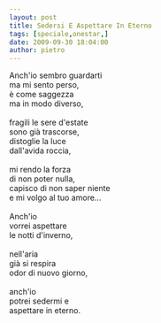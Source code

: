```yaml
---
layout: post
title: Sedersi E Aspettare In Eterno
tags: [speciale,onestar,]
date: 2009-09-30 18:04:00
author: pietro
---
```

Anch'io sembro guardarti<br/>ma mi sento perso,<br/>è come saggezza<br/>ma in modo diverso,<br/><br/>fragili le sere d'estate<br/>sono già trascorse,<br/>distoglie la luce<br/>dall'avida roccia,<br/><br/>mi rendo la forza<br/>di non poter nulla,<br/>capisco di non saper niente<br/>e mi volgo al tuo amore...<br/><br/>Anch'io<br/>vorrei aspettare<br/>le notti d'inverno,<br/><br/>nell'aria<br/>già si respira<br/>odor di nuovo giorno,<br/><br/>anch'io<br/>potrei sedermi e<br/>aspettare in eterno.
